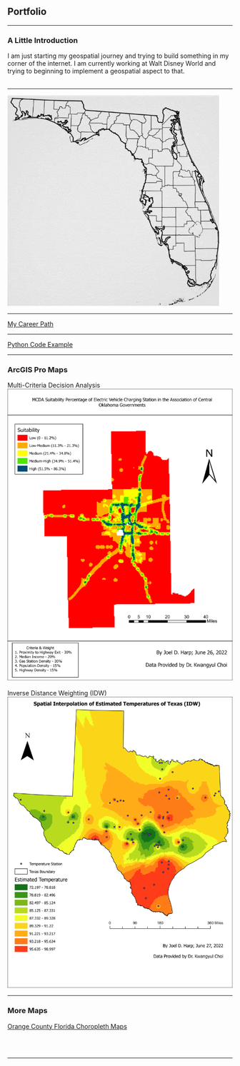 ## Portfolio

---
### A Little Introduction
I am just starting my geospatial journey and trying to build something in my corner of the internet. I am currently working at Walt Disney World and trying to beginning to implement a geospatial aspect to that.
<br><br>

---
[![Orange County Precints](images/florida_counties.png)](https://arcg.is/1XOn1y)

---
[My Career Path](/pdf/career_github.pdf)

---
[Python Code Example](sample_code.md)

---
### ArcGIS Pro Maps

Multi-Criteria Decision Analysis
![](/images/MCDA_2.1.png)
<br><br>
Inverse Distance Weighting (IDW)
![](/images/IDW.png)

---
### More Maps

[Orange County Florida Choropleth Maps](/sample_page)

<br><br>

---
